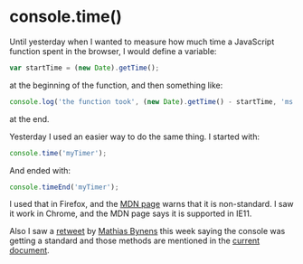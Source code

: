 # console.time()

Until yesterday when I wanted to measure how much time a JavaScript function
spent in the browser, I would define a variable:

```js
var startTime = (new Date).getTime();
```

at the beginning of the function, and then something like:

```js
console.log('the function took', (new Date).getTime() - startTime, 'ms');
```

at the end.

Yesterday I used an easier way to do the same thing. I started with:

```js
console.time('myTimer');
```

And ended with:

```js
console.timeEnd('myTimer');
```

I used that in Firefox, and the
[MDN page](https://developer.mozilla.org/en-US/docs/Web/API/Console/time) warns
that it is non-standard. I saw it work in Chrome, and the MDN page says it is
supported in IE11.

Also I saw a [retweet](https://twitter.com/consolelog/status/689594121523109888)
by [Mathias Bynens](https://twitter.com/mathias) this week saying the console
was getting a standard and those methods are mentioned in the
[current document](https://console.spec.whatwg.org/#timing).
